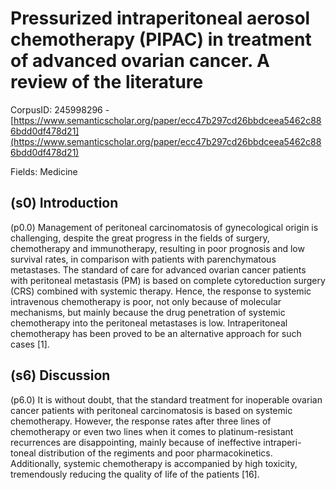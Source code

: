 # Pressurized intraperitoneal aerosol chemotherapy (PIPAC) in treatment of advanced ovarian cancer. A review of the literature

CorpusID: 245998296 - [https://www.semanticscholar.org/paper/ecc47b297cd26bbdceea5462c886bdd0df478d21](https://www.semanticscholar.org/paper/ecc47b297cd26bbdceea5462c886bdd0df478d21)

Fields: Medicine

## (s0) Introduction
(p0.0) Management of peritoneal carcinomatosis of gynecological origin is challenging, despite the great progress in the fields of surgery, chemotherapy and immunotherapy, resulting in poor prognosis and low survival rates, in comparison with patients with parenchymatous metastases. The standard of care for advanced ovarian cancer patients with peritoneal metastasis (PM) is based on complete cytoreduction surgery (CRS) combined with systemic therapy. Hence, the response to systemic intravenous chemotherapy is poor, not only because of molecular mechanisms, but mainly because the drug penetration of systemic chemotherapy into the peritoneal metastases is low. Intraperitoneal chemotherapy has been proved to be an alternative approach for such cases [1].
## (s6) Discussion
(p6.0) It is without doubt, that the standard treatment for inoperable ovarian cancer patients with peritoneal carcinomatosis is based on systemic chemotherapy. However, the response rates after three lines of chemotherapy or even two lines when it comes to platinum-resistant recurrences are disappointing, mainly because of ineffective intraperi-toneal distribution of the regiments and poor pharmacokinetics. Additionally, systemic chemotherapy is accompanied by high toxicity, tremendously reducing the quality of life of the patients [16].
